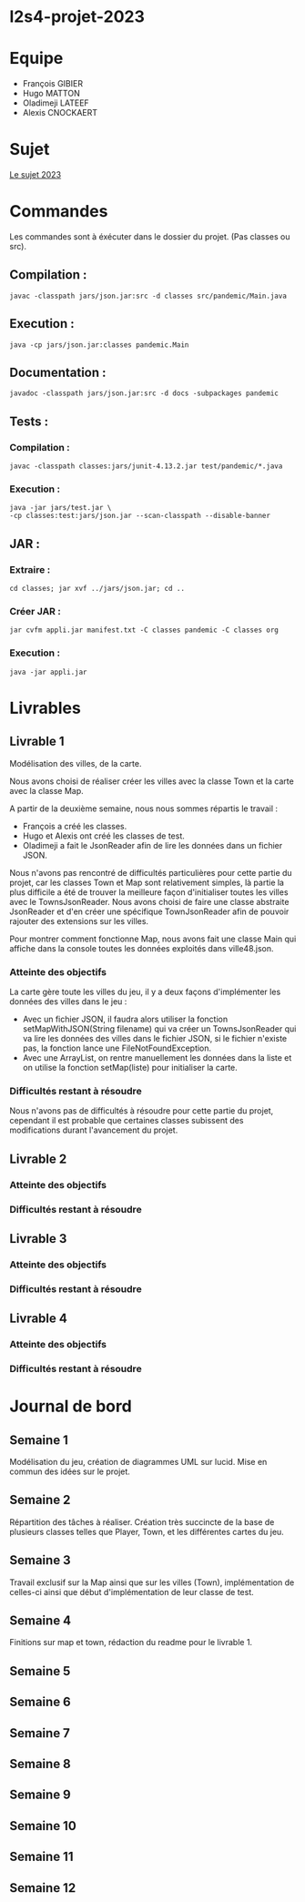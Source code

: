 # l2s4-projet-2023

# Equipe

- François GIBIER
- Hugo MATTON
- Oladimeji LATEEF
- Alexis CNOCKAERT

# Sujet

[Le sujet 2023](https://www.fil.univ-lille.fr/portail/index.php?dipl=L&sem=S4&ue=Projet&label=Documents)


# Commandes

Les commandes sont à éxécuter dans le dossier du projet. (Pas classes ou src).

## Compilation :

```
javac -classpath jars/json.jar:src -d classes src/pandemic/Main.java
```

## Execution :

```
java -cp jars/json.jar:classes pandemic.Main
```

## Documentation :

```
javadoc -classpath jars/json.jar:src -d docs -subpackages pandemic
```

## Tests :

### Compilation :

```
javac -classpath classes:jars/junit-4.13.2.jar test/pandemic/*.java
```

### Execution :

```
java -jar jars/test.jar \
-cp classes:test:jars/json.jar --scan-classpath --disable-banner
```

## JAR :

### Extraire :

```
cd classes; jar xvf ../jars/json.jar; cd ..
```

### Créer JAR :

```
jar cvfm appli.jar manifest.txt -C classes pandemic -C classes org
```

### Execution :

```
java -jar appli.jar
```

# Livrables

## Livrable 1
Modélisation des villes, de la carte.

Nous avons choisi de réaliser créer les villes avec la classe Town et la carte avec la classe Map.

A partir de la deuxième semaine, nous nous sommes répartis le travail :
- François a créé les classes.
- Hugo et Alexis ont créé les classes de test.
- Oladimeji a fait le JsonReader afin de lire les données dans un fichier JSON.

Nous n'avons pas rencontré de difficultés particulières pour cette partie du projet, car les classes Town et Map sont relativement simples, là partie la plus difficile a été de trouver la meilleure façon d'initialiser toutes les villes avec le TownsJsonReader.
Nous avons choisi de faire une classe abstraite JsonReader et d'en créer une spécifique TownJsonReader afin de pouvoir rajouter des extensions sur les villes.

Pour montrer comment fonctionne Map, nous avons fait une classe Main qui affiche dans la console toutes les données exploités dans ville48.json.

### Atteinte des objectifs
La carte gère toute les villes du jeu, il y a deux façons d'implémenter les données des villes dans le jeu :
- Avec un fichier JSON, il faudra alors utiliser la fonction setMapWithJSON(String filename) qui va créer un TownsJsonReader qui va lire les données des villes dans le fichier JSON, si le fichier n'existe pas, la fonction lance une FileNotFoundException.
- Avec une ArrayList, on rentre manuellement les données dans la liste et on utilise la fonction setMap(liste) pour initialiser la carte.

### Difficultés restant à résoudre
Nous n'avons pas de difficultés à résoudre pour cette partie du projet, cependant il est probable que certaines classes subissent des modifications durant l'avancement du projet.

## Livrable 2

### Atteinte des objectifs

### Difficultés restant à résoudre

## Livrable 3

### Atteinte des objectifs

### Difficultés restant à résoudre

## Livrable 4

### Atteinte des objectifs

### Difficultés restant à résoudre

# Journal de bord

## Semaine 1
Modélisation du jeu, création de diagrammes UML sur lucid. Mise en commun des idées sur le projet.

## Semaine 2
Répartition des tâches à réaliser.
Création très succincte de la base de plusieurs classes telles que Player, Town, et les différentes cartes du jeu.

## Semaine 3
Travail exclusif sur la Map ainsi que sur les villes (Town), implémentation de celles-ci ainsi que début d'implémentation de leur classe de test.

## Semaine 4
Finitions sur map et town, rédaction du readme pour le livrable 1.

## Semaine 5

## Semaine 6

## Semaine 7

## Semaine 8

## Semaine 9

## Semaine 10

## Semaine 11

## Semaine 12
